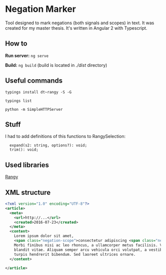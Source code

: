 # Negation Marker

Tool designed to mark negations (both signals and scopes) in text. It was created for my master thesis. 
It's written in Angular 2 with Typescript.

## How to
**Run server:** `ng serve`

**Build:** `ng build` (build is located in *./dist* directory)

## Useful commands
`typings install dt~rangy -S -G`

`typings list`

`python -m SimpleHTTPServer`

## Stuff
I had to add definitions of this functions to RangySelection:
```
  expand(s2: string, options?): void;
  trim(): void;
```

Used libraries
---------

[Rangy](https://github.com/timdown/rangy)

XML structure
-------------
```xml
<?xml version="1.0" encoding="UTF-8"?>
<article>
  <meta>
    <url>http://...</url>
    <created>2016-07-23</created>
  </meta>
  <content>
    Lorem ipsum dolor sit amet, 
    <span class="negation-scope">consectetur adipiscing <span class="negation-signal">elit</span></span>. 
    Morbi finibus nisi ac leo rhoncus, a ullamcorper metus facilisis. Vivamus luctus metus lectus, nec auctor lorem 
    blandit vitae. Aliquam semper arcu vehicula orci volutpat, a vestibulum diam rhoncus. Etiam sit amet elit ac 
    turpis hendrerit bibendum. Sed laoreet ultrices ornare.  
  </content>
  
</article>
```

